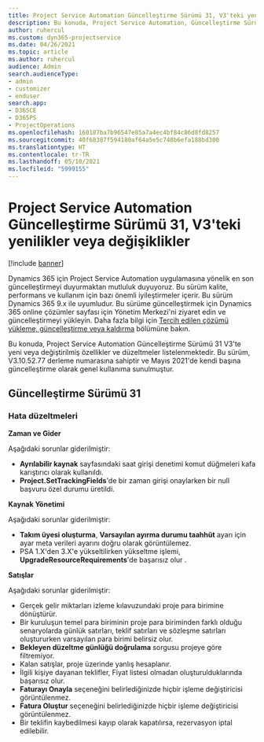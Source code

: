 ```yaml
---
title: Project Service Automation Güncelleştirme Sürümü 31, V3'teki yenilikler veya değişiklikler
description: Bu konuda, Project Service Automation, Güncelleştirme Sürümü 31, V3'teki özellikler ve düzeltmeler listelenir.
author: ruhercul
ms.custom: dyn365-projectservice
ms.date: 04/26/2021
ms.topic: article
ms.author: ruhercul
audience: Admin
search.audienceType:
- admin
- customizer
- enduser
search.app:
- D365CE
- D365PS
- ProjectOperations
ms.openlocfilehash: 160187ba7b96547e85a7a4ec4bf84c86d8fd8257
ms.sourcegitcommit: 40f68387f594180af64a5e5c748b6efa188bd300
ms.translationtype: HT
ms.contentlocale: tr-TR
ms.lasthandoff: 05/10/2021
ms.locfileid: "5999155"
---
```

# <a name="whats-new-or-changed-in-project-service-automation-update-release-31-v3"></a>Project Service Automation Güncelleştirme Sürümü 31, V3'teki yenilikler veya değişiklikler

[!include [banner](../includes/psa-now-project-operations.md)]

Dynamics 365 için Project Service Automation uygulamasına yönelik en son güncelleştirmeyi duyurmaktan mutluluk duyuyoruz. Bu sürüm kalite, performans ve kullanım için bazı önemli iyileştirmeler içerir. Bu sürüm Dynamics 365 9.x ile uyumludur. Bu sürüme güncelleştirmek için Dynamics 365 online çözümler sayfası için Yönetim Merkezi'ni ziyaret edin ve güncelleştirmeyi yükleyin. Daha fazla bilgi için [Tercih edilen çözümü yükleme, güncelleştirme veya kaldırma](/power-platform/admin/install-remove-preferred-solution) bölümüne bakın.

Bu konuda, Project Service Automation Güncelleştirme Sürümü 31 V3'te yeni veya değiştirilmiş özellikler ve düzeltmeler listelenmektedir. Bu sürüm, V3.10.52.77 derleme numarasına sahiptir ve Mayıs 2021'de kendi başına güncelleştirme olarak genel kullanıma sunulmuştur.

## <a name="update-release-31"></a>Güncelleştirme Sürümü 31

### <a name="bug-fixes"></a>Hata düzeltmeleri

**Zaman ve Gider**

Aşağıdaki sorunlar giderilmiştir:

- **Ayrılabilir kaynak** sayfasındaki saat girişi denetimi komut düğmeleri kafa karıştırıcı olarak kullanıldı.
- **Project.SetTrackingFields**'de bir zaman girişi onaylarken bir null başvuru özel durumu üretildi.

**Kaynak Yönetimi**

Aşağıdaki sorunlar giderilmiştir:

- **Takım üyesi oluşturma**, **Varsayılan ayırma durumu taahhüt** ayarı için ayar meta verileri ayarını doğru olarak görüntülemez.
- PSA 1.X'den 3.X'e yükseltilirken yükseltme işlemi, **UpgradeResourceRequirements**'de başarısız olur .


**Satışlar**

Aşağıdaki sorunlar giderilmiştir:

- Gerçek gelir miktarları izleme kılavuzundaki proje para birimine dönüştürür.
- Bir kuruluşun temel para biriminin proje para biriminden farklı olduğu senaryolarda günlük satırları, teklif satırları ve sözleşme satırları oluştururken varsayılan para birimi belirsiz olur.
- **Bekleyen düzeltme günlüğü doğrulama** sorgusu projeye göre filtremiyor.
- Kalan satışlar, proje üzerinde yanlış hesaplanır.
- İlgili kişiye dayanan teklifler, Fiyat listesi olmadan oluşturulduklarında başarısız olur.
- **Faturayı Onayla** seçeneğini belirlediğinizde hiçbir işleme değiştiricisi görüntülenmez.
- **Fatura Oluştur** seçeneğini belirlediğinizde hiçbir işleme değiştiricisi görüntülenmez.
- Bir teklifin kaybedilmesi kayıp olarak kapatılırsa, rezervasyon iptal edilebilir.







